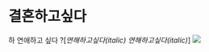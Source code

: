 # 결혼하고싶다
  하 연애하고 싶다
 ?[*연해하고싶다(italic)* _연해하고싶다(italic)_]
![](http://cfs15.tistory.com/image/16/tistory/2009/02/24/21/39/49a3ea934d631)
